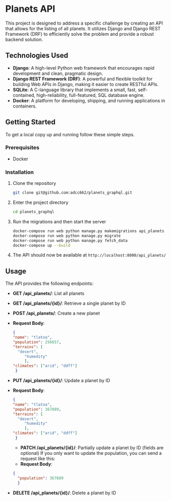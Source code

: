 # Planets API

This project is designed to address a specific challenge by creating an API that allows for the listing of all planets. It utilizes Django and Django REST Framework (DRF) to efficiently solve the problem and provide a robust backend solution.

## Technologies Used

- **Django**: A high-level Python web framework that encourages rapid development and clean, pragmatic design.
- **Django REST Framework (DRF)**: A powerful and flexible toolkit for building Web APIs in Django, making it easier to create RESTful APIs.
- **SQLite**: A C-language library that implements a small, fast, self-contained, high-reliability, full-featured, SQL database engine.
- **Docker**: A platform for developing, shipping, and running applications in containers.

## Getting Started

To get a local copy up and running follow these simple steps.

### Prerequisites

- Docker

### Installation

1. Clone the repository
   ```sh
   git clone git@github.com:adcc662/planets_graphql.git
   ```
   
2. Enter the project directory
   ```sh
   cd planets_graphql
   ```
   
3. Run the migrations and then start the server
   ```sh
   docker-compose run web python manage.py makemigrations api_planets
   docker-compose run web python manage.py migrate
   docker-compose run web python manage.py fetch_data
   docker-compose up --build
   ```
   
4. The API should now be available at `http://localhost:8000/api_planets/`

## Usage

The API provides the following endpoints:

- **GET /api_planets/**: List all planets

- **GET /api_planets/{id}/**: Retrieve a single planet by ID

- **POST /api_planets/**: Create a new planet
- **Request Body**:
  ```json
  {
  "name": "tlatoa",
  "population": 256657,
  "terrains": [
    "desert",
	   "humedity"
	   ],
  "climates": ["arid", "ddff"]
   }
  ```
  
- **PUT /api_planets/{id}/**: Update a planet by ID
- **Request Body**:
  ```json
  {
  "name": "tlatoa",
  "population": 367889,
  "terrains": [
    "desert",
       "humedity"
       ],
  "climates": ["arid", "ddff"]
   }
  ```
  
  - **PATCH /api_planets/{id}/**: Partially update a planet by ID (fields are optional) If you only want to update the population, you can send a request like this:
  - **Request Body**:
  ```json
  {
    "population": 367889
    }
    ```
  
- **DELETE /api_planets/{id}/**: Delete a planet by ID

